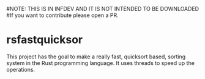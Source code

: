 #NOTE: THIS IS IN INFDEV AND IT IS NOT INTENDED TO BE DOWNLOADED
#If you want to contribute please open a PR.
# rsfastquicksor
This project has the goal to make a really fast, quicksort based, sorting system in the Rust programming language.
It uses threads to speed up the operations.

